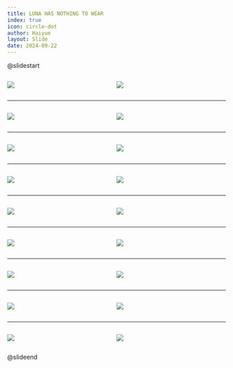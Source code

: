 ```yaml
---
title: LUNA HAS NOTHING TO WEAR
index: true
icon: circle-dot
author: Haiyue
layout: Slide
date: 2024-09-22
---
```

 
@slidestart

<div style="display:flex">
<div style="flex:1">

![](https://raw.githubusercontent.com/yclord/reading/refs/heads/master/english/Level-N/LUNA%20HAS%20NOTHING%20TO%20WEAR/001.webp)
</div>
<div style="flex:1">

![](https://raw.githubusercontent.com/yclord/reading/refs/heads/master/english/Level-N/LUNA%20HAS%20NOTHING%20TO%20WEAR/002.webp)
</div>
</div>

---

<div style="display:flex">
<div style="flex:1">

![](https://raw.githubusercontent.com/yclord/reading/refs/heads/master/english/Level-N/LUNA%20HAS%20NOTHING%20TO%20WEAR/003.webp)
</div>
<div style="flex:1">

![](https://raw.githubusercontent.com/yclord/reading/refs/heads/master/english/Level-N/LUNA%20HAS%20NOTHING%20TO%20WEAR/004.webp)
</div>
</div>

---

<div style="display:flex">
<div style="flex:1">

![](https://raw.githubusercontent.com/yclord/reading/refs/heads/master/english/Level-N/LUNA%20HAS%20NOTHING%20TO%20WEAR/005.webp)
</div>
<div style="flex:1">

![](https://raw.githubusercontent.com/yclord/reading/refs/heads/master/english/Level-N/LUNA%20HAS%20NOTHING%20TO%20WEAR/006.webp)
</div>
</div>

---

<div style="display:flex">
<div style="flex:1">

![](https://raw.githubusercontent.com/yclord/reading/refs/heads/master/english/Level-N/LUNA%20HAS%20NOTHING%20TO%20WEAR/007.webp)
</div>
<div style="flex:1">

![](https://raw.githubusercontent.com/yclord/reading/refs/heads/master/english/Level-N/LUNA%20HAS%20NOTHING%20TO%20WEAR/008.webp)
</div>
</div>

---

<div style="display:flex">
<div style="flex:1">

![](https://raw.githubusercontent.com/yclord/reading/refs/heads/master/english/Level-N/LUNA%20HAS%20NOTHING%20TO%20WEAR/009.webp)
</div>
<div style="flex:1">

![](https://raw.githubusercontent.com/yclord/reading/refs/heads/master/english/Level-N/LUNA%20HAS%20NOTHING%20TO%20WEAR/010.webp)
</div>
</div>

---

<div style="display:flex">
<div style="flex:1">

![](https://raw.githubusercontent.com/yclord/reading/refs/heads/master/english/Level-N/LUNA%20HAS%20NOTHING%20TO%20WEAR/011.webp)
</div>
<div style="flex:1">

![](https://raw.githubusercontent.com/yclord/reading/refs/heads/master/english/Level-N/LUNA%20HAS%20NOTHING%20TO%20WEAR/012.webp)
</div>
</div>

---

<div style="display:flex">
<div style="flex:1">

![](https://raw.githubusercontent.com/yclord/reading/refs/heads/master/english/Level-N/LUNA%20HAS%20NOTHING%20TO%20WEAR/013.webp)
</div>
<div style="flex:1">

![](https://raw.githubusercontent.com/yclord/reading/refs/heads/master/english/Level-N/LUNA%20HAS%20NOTHING%20TO%20WEAR/014.webp)
</div>
</div>

---

<div style="display:flex">
<div style="flex:1">

![](https://raw.githubusercontent.com/yclord/reading/refs/heads/master/english/Level-N/LUNA%20HAS%20NOTHING%20TO%20WEAR/015.webp)
</div>
<div style="flex:1">

![](https://raw.githubusercontent.com/yclord/reading/refs/heads/master/english/Level-N/LUNA%20HAS%20NOTHING%20TO%20WEAR/016.webp)
</div>
</div>

---

<div style="display:flex">
<div style="flex:1">

![](https://raw.githubusercontent.com/yclord/reading/refs/heads/master/english/Level-N/LUNA%20HAS%20NOTHING%20TO%20WEAR/017.webp)
</div>
<div style="flex:1">

![](https://raw.githubusercontent.com/yclord/reading/refs/heads/master/english/Level-N/LUNA%20HAS%20NOTHING%20TO%20WEAR/018.webp)
</div>
</div>

@slideend